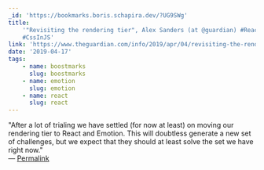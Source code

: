 ```yaml
---
_id: 'https://bookmarks.boris.schapira.dev/?UG9SWg'
title:
    '"Revisiting the rendering tier", Alex Sanders (at @guardian) #React
    #CssInJS'
link: 'https://www.theguardian.com/info/2019/apr/04/revisiting-the-rendering-tier'
date: '2019-04-17'
tags:
    - name: boostmarks
      slug: boostmarks
    - name: emotion
      slug: emotion
    - name: react
      slug: react
---
```


&quot;After a lot of trialing we have settled (for now at least) on moving our
rendering tier to React and Emotion. This will doubtless generate a new set of
challenges, but we expect that they should at least solve the set we have right
now.&quot; <br>&#8212;
<a href="https://bookmarks.boris.schapira.dev/?UG9SWg" title="Permalink">Permalink</a>
